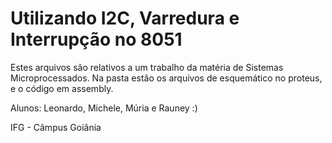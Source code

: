 # Utilizando I2C, Varredura e Interrupção no 8051

Estes arquivos são relativos a um trabalho da matéria de Sistemas Microprocessados. Na pasta estão os arquivos de esquemático no proteus, e o código em assembly.

Alunos: Leonardo, Michele, Múria e Rauney :)

IFG - Câmpus Goiânia
